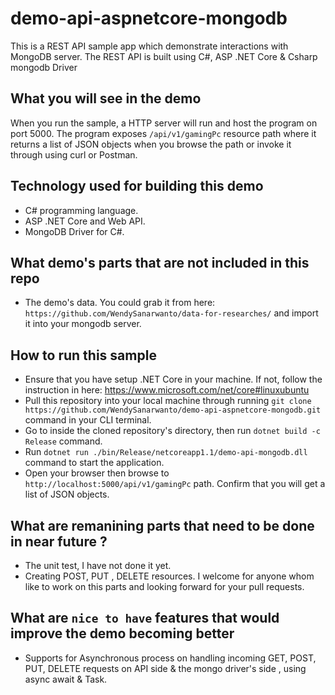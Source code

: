 # demo-api-aspnetcore-mongodb
This is a REST API sample app which demonstrate interactions with MongoDB server. The REST API is built using C#, ASP .NET Core &amp; Csharp mongodb Driver

## What you will see in the demo
When you run the sample, a HTTP server will run and host the program on port 5000. The program exposes `/api/v1/gamingPc` resource path where it returns a list of JSON objects when you browse the path or invoke it through using curl or Postman.

## Technology used for building this demo
* C# programming language.
* ASP .NET Core and Web API.
* MongoDB Driver for C#.

## What demo's parts that are not included in this repo
* The demo's data. You could grab it from here: `https://github.com/WendySanarwanto/data-for-researches/` and import it into your mongodb server.

## How to run this sample
* Ensure that you have setup .NET Core in your machine. If not, follow the instruction in here: https://www.microsoft.com/net/core#linuxubuntu
* Pull this repository into your local machine through running `git clone https://github.com/WendySanarwanto/demo-api-aspnetcore-mongodb.git` command in your CLI terminal.
* Go to inside the cloned repository's directory, then run `dotnet build -c Release` command. 
* Run `dotnet run ./bin/Release/netcoreapp1.1/demo-api-mongodb.dll` command to start the application. 
* Open your browser then browse to `http://localhost:5000/api/v1/gamingPc` path. Confirm that you will get a list of JSON objects.

## What are remanining parts that need to be done in near future ?
* The unit test, I have not done it yet.
* Creating POST, PUT , DELETE resources. I welcome for anyone whom like to work on this parts and looking forward for your pull requests.

## What are `nice to have` features that would improve the demo becoming better
* Supports for Asynchronous process on handling incoming GET, POST, PUT, DELETE requests on API side & the mongo driver's side , using async await & Task.
